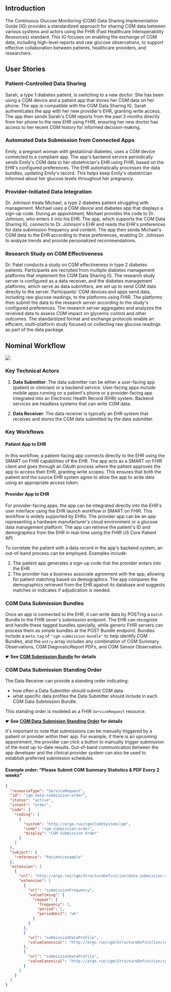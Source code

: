 ## Introduction

The Continuous Glucose Monitoring (CGM) Data Sharing Implementation Guide (IG) provides a standardized approach for sharing CGM data between various systems and actors using the FHIR (Fast Healthcare Interoperability Resources) standard. This IG focuses on enabling the exchange of CGM data, including high-level reports and raw glucose observations, to support effective collaboration between patients, healthcare providers, and researchers.

## User Stories

### Patient-Controlled Data Sharing
Sarah, a type 1 diabetes patient, is switching to a new doctor. She has been using a CGM device and a patient app that stores her CGM data on her phone. The app is compatible with the CGM Data Sharing IG. Sarah authenticates the app with her new provider's EHR, granting write access. The app then sends Sarah's CGM reports from the past 3 months directly from her phone to the new EHR using FHIR, ensuring her new doctor has access to her recent CGM history for informed decision-making.

### Automated Data Submission from Connected Apps
Emily, a pregnant woman with gestational diabetes, uses a CGM device connected to a compliant app. The app's backend service periodically sends Emily's CGM data to her obstetrician's EHR using FHIR, based on the EHR's configured preferences. The EHR automatically processes the data bundles, updating Emily's record. This helps keep Emily's obstetrician informed about her glucose levels throughout her pregnancy.

### Provider-Initiated Data Integration
Dr. Johnson treats Michael, a type 2 diabetes patient struggling with management. Michael uses a CGM device and diabetes app that displays a sign-up code. During an appointment, Michael provides the code to Dr. Johnson, who enters it into his EHR. The app, which supports the CGM Data Sharing IG, connects to Dr. Johnson's EHR and reads the EHR's preferences for data submission frequency and content. The app then sends Michael's CGM data to the EHR according to these preferences, enabling Dr. Johnson to analyze trends and provide personalized recommendations.

### Research Study on CGM Effectiveness
Dr. Patel conducts a study on CGM effectiveness in type 2 diabetes patients. Participants are recruited from multiple diabetes management platforms that implement the CGM Data Sharing IG. The research study server is configured as a data receiver, and the diabetes management platforms, which serve as data submitters, are set up to send CGM data directly to the server. Participants' CGM devices and apps send data, including raw glucose readings, to the platforms using FHIR. The platforms then submit the data to the research server according to the study's configured preferences. The research server aggregates and analyzes the received data to assess CGM impact on glycemic control and other outcomes. The standardized format and exchange protocols enable an efficient, multi-platform study focused on collecting raw glucose readings as part of the data package.

## Nominal Workflow
<img style="max-width: 400px; float: none;" src="flowchart.svg">

### Key Technical Actors

1. **Data Submitter**: The data submitter can be either a user-facing app (patient or clinician) or a backend service. User-facing apps include mobile apps running on a patient's phone or a provider-facing app integrated into an Electronic Health Record (EHR) system. Backend services are headless systems that can write CGM data.

2. **Data Receiver**: The data receiver is typically an EHR system that receives and stores the CGM data submitted by the data submitter.

### Key Workflows

#### Patient App to EHR

In this workflow, a patient-facing app connects directly to the EHR using the SMART on FHIR capabilities of the EHR. The app acts as a SMART on FHIR client and goes through an OAuth process where the patient approves the app to access their EHR, granting write scopes. This ensures that both the patient and the source EHR system agree to allow the app to write data using an appropriate access token.

#### Provider App to EHR

For provider-facing apps, the app can be integrated directly into the EHR's user interface using the EHR launch workflow in SMART on FHIR. This workflow is widely supported by EHRs. The provider app can be an app representing a hardware manufacturer's cloud environment or a glucose data management platform. The app can retrieve the patient's ID and demographics from the EHR in real-time using the FHIR US Core Patient API.

To correlate the patient with a data record in the app's backend system, an out-of-band process can be employed. Examples include:

1. The patient app generates a sign-up code that the provider enters into the EHR.
2. The provider has a business associate agreement with the app, allowing for patient matching based on demographics. The app compares the demographics retrieved from the EHR against its database and suggests matches or indicates if adjudication is needed.

### CGM Data Submission Bundles

Once an app is connected to the EHR, it can write data by POSTing a `batch` Bundle to the FHIR sever's submission endpoint. The EHR can recognize and handle these tagged bundles specially, while generic FHIR servers can process them as simple bundles at the POST Bundle endpoint. Bundles include a `meta.tag` of `"cgm-submission-bundle"` to help identify CGM Bundles, and the `entry` array includes any combination of CGM Summary Observations, CGM DiagnosticReport PDFs, and CGM Sensor Observation. 


**☛ See [CGM Submission Bundle](StructureDefinition-cgm-data-submission-bundle.html) for details**

### CGM Data Submission Standing Order

The Data Receiver can provide a standing order indicating:

* how often a Data Submitter should submit CGM data
* what specific data profiles the Data Submitter should include in each CGM Data Submission Bundle.

This standing order is modeled as a FHIR `ServiceRequest` resource. 

**☛ See [CGM Data Submision Standing Order](StructureDefinition-cgm-data-submission-standing-order.html) for details**

It's important to note that submissions can be manually triggered by a patient
or provider within their app. For example, if there is an upcoming appointment,
the provider can click a button to manually trigger submission of the most
up-to-date results. Out-of-band communication between the app developer and the
clinical provider system can also be used to establish preferred submission
schedules.

#### Example order: "Please Submit CGM Summary Statistics & PDF Every 2 weeks"

```json
{
  "resourceType": "ServiceRequest",
  "id": "cgm-data-submission-order",
  "status": "active",
  "intent": "order",
  "code": {
    "coding": [
      {
        "system": "http://argo.run/cgm/CodeSystem/cgm",
        "code": "cgm-submission-order",
        "display": "CGM Submission Order"
      }
    ]
  },
  "subject": {
    "reference": "Patient/example"
  },
  "extension": [
    {
      "url": "http://argo.run/cgm/StructureDefinition/data-submission-schedule",
      "extension": [
        {
          "url": "submissionFrequency",
          "valueTiming": {
            "repeat": {
              "frequency": 1,
              "period": 2,
              "periodUnit": "wk"
            }
          }
        },
        {
          "url": "submissionDataProfile",
          "valueCanonical": "http://argo.run/cgm/StructureDefinition/cgm-summary"
        },
        {
          "url": "submissionDataProfile",
          "valueCanonical": "http://argo.run/cgm/StructureDefinition/cgm-summary-pdf"
        }
      ]
    }
  ]
}
```



